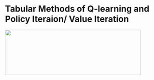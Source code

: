 # Tabular Methods of Q-learning and Policy Iteraion/ Value Iteration

<img src="https://github.com/coldhenry/Q-learning-and-PI-VI-PyTorch/blob/main/pic/openai-pytorch.jpg" width="450" height="150" >
